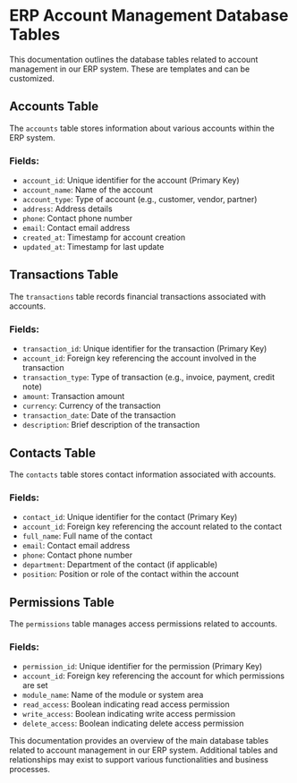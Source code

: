 # ERP Account Management Database Tables

This documentation outlines the database tables related to account management in our ERP system.  These are templates and can be customized.

## Accounts Table

The `accounts` table stores information about various accounts within the ERP system.

### Fields:

- `account_id`: Unique identifier for the account (Primary Key)
- `account_name`: Name of the account
- `account_type`: Type of account (e.g., customer, vendor, partner)
- `address`: Address details
- `phone`: Contact phone number
- `email`: Contact email address
- `created_at`: Timestamp for account creation
- `updated_at`: Timestamp for last update

## Transactions Table

The `transactions` table records financial transactions associated with accounts.

### Fields:

- `transaction_id`: Unique identifier for the transaction (Primary Key)
- `account_id`: Foreign key referencing the account involved in the transaction
- `transaction_type`: Type of transaction (e.g., invoice, payment, credit note)
- `amount`: Transaction amount
- `currency`: Currency of the transaction
- `transaction_date`: Date of the transaction
- `description`: Brief description of the transaction

## Contacts Table

The `contacts` table stores contact information associated with accounts.

### Fields:

- `contact_id`: Unique identifier for the contact (Primary Key)
- `account_id`: Foreign key referencing the account related to the contact
- `full_name`: Full name of the contact
- `email`: Contact email address
- `phone`: Contact phone number
- `department`: Department of the contact (if applicable)
- `position`: Position or role of the contact within the account

## Permissions Table

The `permissions` table manages access permissions related to accounts.

### Fields:

- `permission_id`: Unique identifier for the permission (Primary Key)
- `account_id`: Foreign key referencing the account for which permissions are set
- `module_name`: Name of the module or system area
- `read_access`: Boolean indicating read access permission
- `write_access`: Boolean indicating write access permission
- `delete_access`: Boolean indicating delete access permission

This documentation provides an overview of the main database tables related to account management in our ERP system. Additional tables and relationships may exist to support various functionalities and business processes.
